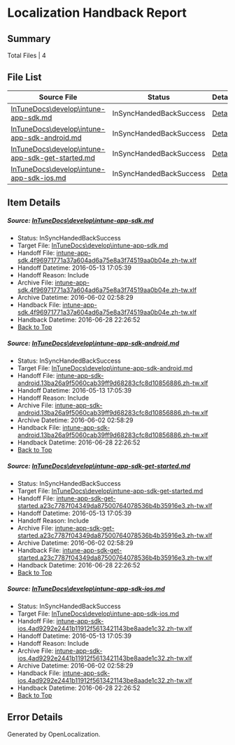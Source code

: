 # <a name='report-top'></a> Localization Handback Report

## Summary
 Total Files | 4

## File List
 Source File | Status | Details 
 ----------- | ------ | ------- 
 [InTuneDocs\develop\intune-app-sdk.md](https://github.com/Microsoft/IntuneDocs-pr/blob/b7f62c5ee18d8f69fa174f09a1c46b6925c7517c/InTuneDocs/develop/intune-app-sdk.md) | InSyncHandedBackSuccess | [Details](#3abf566831348de11f718370d6267e3ff4355bfb273)
 [InTuneDocs\develop\intune-app-sdk-android.md](https://github.com/Microsoft/IntuneDocs-pr/blob/2915cca314b489bbcb590d01b03a0b38134fa619/InTuneDocs/develop/intune-app-sdk-android.md) | InSyncHandedBackSuccess | [Details](#d2e4b6903d86b79edd9c758b2ce51733831e785a270)
 [InTuneDocs\develop\intune-app-sdk-get-started.md](https://github.com/Microsoft/IntuneDocs-pr/blob/b7f62c5ee18d8f69fa174f09a1c46b6925c7517c/InTuneDocs/develop/intune-app-sdk-get-started.md) | InSyncHandedBackSuccess | [Details](#a042f0c6206e9aaf4ec0eb012a70930aa95ecc47271)
 [InTuneDocs\develop\intune-app-sdk-ios.md](https://github.com/Microsoft/IntuneDocs-pr/blob/b7f62c5ee18d8f69fa174f09a1c46b6925c7517c/InTuneDocs/develop/intune-app-sdk-ios.md) | InSyncHandedBackSuccess | [Details](#820ec2da0554f0af383895482241be7d1c0cf305272)

## Item Details
##### <a name='3abf566831348de11f718370d6267e3ff4355bfb273'></a> Source: [InTuneDocs\develop\intune-app-sdk.md](https://github.com/Microsoft/IntuneDocs-pr/blob/b7f62c5ee18d8f69fa174f09a1c46b6925c7517c/InTuneDocs/develop/intune-app-sdk.md)
* Status: InSyncHandedBackSuccess
* Target File: [InTuneDocs\develop\intune-app-sdk.md](https://github.com/Microsoft/IntuneDocs-pr.zh-tw/blob/152ae8bcc4553aa4d61527be1402dc1fb94f2ac6/InTuneDocs/develop/intune-app-sdk.md)
* Handoff File: [intune-app-sdk.4f96971771a37a604ad6a75e8a3f74519aa0b04e.zh-tw.xlf](https://github.com/Microsoft/EM.handoff/blob/a00150dfb1d07832e2735db8ddd38adced356086/ol-handoff/Microsoft/IntuneDocs-pr.zh-tw/master/intune-app-sdk.4f96971771a37a604ad6a75e8a3f74519aa0b04e.zh-tw.xlf)
* Handoff Datetime: 2016-05-13 17:05:39
* Handoff Reason: Include
* Archive File: [intune-app-sdk.4f96971771a37a604ad6a75e8a3f74519aa0b04e.zh-tw.xlf](https://github.com/Microsoft/EM.handoff/blob/900450ad97163a6ed5281c87288fcc98239b7ea7/ol-handoff/Microsoft/IntuneDocs-pr.zh-tw/master/archive/intune-app-sdk.4f96971771a37a604ad6a75e8a3f74519aa0b04e.zh-tw.xlf)
* Archive Datetime: 2016-06-02 02:58:29
* Handback File: [intune-app-sdk.4f96971771a37a604ad6a75e8a3f74519aa0b04e.zh-tw.xlf](https://github.com/Microsoft/EM.handback/blob/6dc40d566e1aafab4d4e5ee09b9d4dc43cbaf62d/ol-handback/Microsoft/IntuneDocs-pr.zh-tw/master/intune-app-sdk.4f96971771a37a604ad6a75e8a3f74519aa0b04e.zh-tw.xlf)
* Handback Datetime: 2016-06-28 22:26:52
* [Back to Top](#report-top)

##### <a name='d2e4b6903d86b79edd9c758b2ce51733831e785a270'></a> Source: [InTuneDocs\develop\intune-app-sdk-android.md](https://github.com/Microsoft/IntuneDocs-pr/blob/2915cca314b489bbcb590d01b03a0b38134fa619/InTuneDocs/develop/intune-app-sdk-android.md)
* Status: InSyncHandedBackSuccess
* Target File: [InTuneDocs\develop\intune-app-sdk-android.md](https://github.com/Microsoft/IntuneDocs-pr.zh-tw/blob/152ae8bcc4553aa4d61527be1402dc1fb94f2ac6/InTuneDocs/develop/intune-app-sdk-android.md)
* Handoff File: [intune-app-sdk-android.13ba26a9f5060cab39ff9d68283cfc8d10856886.zh-tw.xlf](https://github.com/Microsoft/EM.handoff/blob/a00150dfb1d07832e2735db8ddd38adced356086/ol-handoff/Microsoft/IntuneDocs-pr.zh-tw/master/intune-app-sdk-android.13ba26a9f5060cab39ff9d68283cfc8d10856886.zh-tw.xlf)
* Handoff Datetime: 2016-05-13 17:05:39
* Handoff Reason: Include
* Archive File: [intune-app-sdk-android.13ba26a9f5060cab39ff9d68283cfc8d10856886.zh-tw.xlf](https://github.com/Microsoft/EM.handoff/blob/900450ad97163a6ed5281c87288fcc98239b7ea7/ol-handoff/Microsoft/IntuneDocs-pr.zh-tw/master/archive/intune-app-sdk-android.13ba26a9f5060cab39ff9d68283cfc8d10856886.zh-tw.xlf)
* Archive Datetime: 2016-06-02 02:58:29
* Handback File: [intune-app-sdk-android.13ba26a9f5060cab39ff9d68283cfc8d10856886.zh-tw.xlf](https://github.com/Microsoft/EM.handback/blob/6dc40d566e1aafab4d4e5ee09b9d4dc43cbaf62d/ol-handback/Microsoft/IntuneDocs-pr.zh-tw/master/intune-app-sdk-android.13ba26a9f5060cab39ff9d68283cfc8d10856886.zh-tw.xlf)
* Handback Datetime: 2016-06-28 22:26:52
* [Back to Top](#report-top)

##### <a name='a042f0c6206e9aaf4ec0eb012a70930aa95ecc47271'></a> Source: [InTuneDocs\develop\intune-app-sdk-get-started.md](https://github.com/Microsoft/IntuneDocs-pr/blob/b7f62c5ee18d8f69fa174f09a1c46b6925c7517c/InTuneDocs/develop/intune-app-sdk-get-started.md)
* Status: InSyncHandedBackSuccess
* Target File: [InTuneDocs\develop\intune-app-sdk-get-started.md](https://github.com/Microsoft/IntuneDocs-pr.zh-tw/blob/152ae8bcc4553aa4d61527be1402dc1fb94f2ac6/InTuneDocs/develop/intune-app-sdk-get-started.md)
* Handoff File: [intune-app-sdk-get-started.a23c7787f04349da87500764078536b4b35916e3.zh-tw.xlf](https://github.com/Microsoft/EM.handoff/blob/a00150dfb1d07832e2735db8ddd38adced356086/ol-handoff/Microsoft/IntuneDocs-pr.zh-tw/master/intune-app-sdk-get-started.a23c7787f04349da87500764078536b4b35916e3.zh-tw.xlf)
* Handoff Datetime: 2016-05-13 17:05:39
* Handoff Reason: Include
* Archive File: [intune-app-sdk-get-started.a23c7787f04349da87500764078536b4b35916e3.zh-tw.xlf](https://github.com/Microsoft/EM.handoff/blob/900450ad97163a6ed5281c87288fcc98239b7ea7/ol-handoff/Microsoft/IntuneDocs-pr.zh-tw/master/archive/intune-app-sdk-get-started.a23c7787f04349da87500764078536b4b35916e3.zh-tw.xlf)
* Archive Datetime: 2016-06-02 02:58:29
* Handback File: [intune-app-sdk-get-started.a23c7787f04349da87500764078536b4b35916e3.zh-tw.xlf](https://github.com/Microsoft/EM.handback/blob/6dc40d566e1aafab4d4e5ee09b9d4dc43cbaf62d/ol-handback/Microsoft/IntuneDocs-pr.zh-tw/master/intune-app-sdk-get-started.a23c7787f04349da87500764078536b4b35916e3.zh-tw.xlf)
* Handback Datetime: 2016-06-28 22:26:52
* [Back to Top](#report-top)

##### <a name='820ec2da0554f0af383895482241be7d1c0cf305272'></a> Source: [InTuneDocs\develop\intune-app-sdk-ios.md](https://github.com/Microsoft/IntuneDocs-pr/blob/b7f62c5ee18d8f69fa174f09a1c46b6925c7517c/InTuneDocs/develop/intune-app-sdk-ios.md)
* Status: InSyncHandedBackSuccess
* Target File: [InTuneDocs\develop\intune-app-sdk-ios.md](https://github.com/Microsoft/IntuneDocs-pr.zh-tw/blob/152ae8bcc4553aa4d61527be1402dc1fb94f2ac6/InTuneDocs/develop/intune-app-sdk-ios.md)
* Handoff File: [intune-app-sdk-ios.4ad9292e2441b11912f5613421143be8aade1c32.zh-tw.xlf](https://github.com/Microsoft/EM.handoff/blob/a00150dfb1d07832e2735db8ddd38adced356086/ol-handoff/Microsoft/IntuneDocs-pr.zh-tw/master/intune-app-sdk-ios.4ad9292e2441b11912f5613421143be8aade1c32.zh-tw.xlf)
* Handoff Datetime: 2016-05-13 17:05:39
* Handoff Reason: Include
* Archive File: [intune-app-sdk-ios.4ad9292e2441b11912f5613421143be8aade1c32.zh-tw.xlf](https://github.com/Microsoft/EM.handoff/blob/900450ad97163a6ed5281c87288fcc98239b7ea7/ol-handoff/Microsoft/IntuneDocs-pr.zh-tw/master/archive/intune-app-sdk-ios.4ad9292e2441b11912f5613421143be8aade1c32.zh-tw.xlf)
* Archive Datetime: 2016-06-02 02:58:29
* Handback File: [intune-app-sdk-ios.4ad9292e2441b11912f5613421143be8aade1c32.zh-tw.xlf](https://github.com/Microsoft/EM.handback/blob/6dc40d566e1aafab4d4e5ee09b9d4dc43cbaf62d/ol-handback/Microsoft/IntuneDocs-pr.zh-tw/master/intune-app-sdk-ios.4ad9292e2441b11912f5613421143be8aade1c32.zh-tw.xlf)
* Handback Datetime: 2016-06-28 22:26:52
* [Back to Top](#report-top)


## Error Details

Generated by OpenLocalization.
